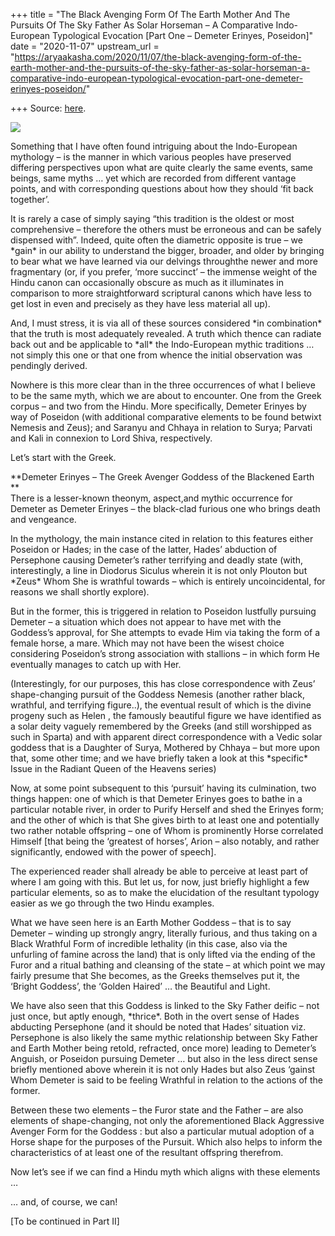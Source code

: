 +++
title = "The Black Avenging Form Of The Earth Mother And The Pursuits Of The Sky Father As Solar Horseman – A Comparative Indo-European Typological Evocation [Part One – Demeter Erinyes, Poseidon]"
date = "2020-11-07"
upstream_url = "https://aryaakasha.com/2020/11/07/the-black-avenging-form-of-the-earth-mother-and-the-pursuits-of-the-sky-father-as-solar-horseman-a-comparative-indo-european-typological-evocation-part-one-demeter-erinyes-poseidon/"

+++
Source: [here](https://aryaakasha.com/2020/11/07/the-black-avenging-form-of-the-earth-mother-and-the-pursuits-of-the-sky-father-as-solar-horseman-a-comparative-indo-european-typological-evocation-part-one-demeter-erinyes-poseidon/).

![](https://aryaakasha.files.wordpress.com/2020/11/640.webp-76.jpg?w=896)

  
Something that I have often found intriguing about the Indo-European
mythology – is the manner in which various peoples have preserved
differing perspectives upon what are quite clearly the same events, same
beings, same myths … yet which are recorded from different vantage
points, and with corresponding questions about how they should ‘fit back
together’.

It is rarely a case of simply saying “this tradition is the oldest or
most comprehensive – therefore the others must be erroneous and can be
safely dispensed with”. Indeed, quite often the diametric opposite is
true – we \*gain\* in our ability to understand the bigger, broader, and
older by bringing to bear what we have learned via our delvings
throughthe newer and more fragmentary (or, if you prefer, ‘more
succinct’ – the immense weight of the Hindu canon can occasionally
obscure as much as it illuminates in comparison to more straightforward
scriptural canons which have less to get lost in even and precisely as
they have less material all up).

And, I must stress, it is via all of these sources considered \*in
combination\* that the truth is most adequately revealed. A truth which
thence can radiate back out and be applicable to \*all\* the
Indo-European mythic traditions … not simply this one or that one from
whence the initial observation was pendingly derived.

Nowhere is this more clear than in the three occurrences of what I
believe to be the same myth, which we are about to encounter. One from
the Greek corpus – and two from the Hindu. More specifically, Demeter
Erinyes by way of Poseidon (with additional comparative elements to be
found betwixt Nemesis and Zeus); and Saranyu and Chhaya in relation to
Surya; Parvati and Kali in connexion to Lord Shiva, respectively.

Let’s start with the Greek.

**Demeter Erinyes – The Greek Avenger Goddess of the Blackened Earth  
**  
There is a lesser-known theonym, aspect,and mythic occurrence for
Demeter as Demeter Erinyes – the black-clad furious one who brings death
and vengeance.

In the mythology, the main instance cited in relation to this features
either Poseidon or Hades; in the case of the latter, Hades’ abduction of
Persephone causing Demeter’s rather terrifying and deadly state (with,
interestingly, a line in Diodorus Siculus wherein it is not only Plouton
but \*Zeus\* Whom She is wrathful towards – which is entirely
uncoincidental, for reasons we shall shortly explore).

But in the former, this is triggered in relation to Poseidon lustfully
pursuing Demeter – a situation which does not appear to have met with
the Goddess’s approval, for She attempts to evade Him via taking the
form of a female horse, a mare. Which may not have been the wisest
choice considering Poseidon’s strong association with stallions – in
which form He eventually manages to catch up with Her.

(Interestingly, for our purposes, this has close correspondence with
Zeus’ shape-changing pursuit of the Goddess Nemesis (another rather
black, wrathful, and terrifying figure..), the eventual result of which
is the divine progeny such as Helen , the famously beautiful figure we
have identified as a solar deity vaguely remembered by the Greeks (and
still worshipped as such in Sparta) and with apparent direct
correspondence with a Vedic solar goddess that is a Daughter of Surya,
Mothered by Chhaya – but more upon that, some other time; and we have
briefly taken a look at this \*specific\* Issue in the Radiant Queen of
the Heavens series)

Now, at some point subsequent to this ‘pursuit’ having its culmination,
two things happen: one of which is that Demeter Erinyes goes to bathe in
a particular notable river, in order to Purify Herself and shed the
Erinyes form; and the other of which is that She gives birth to at least
one and potentially two rather notable offspring – one of Whom is
prominently Horse correlated Himself \[that being the ‘greatest of
horses’, Arion – also notably, and rather significantly, endowed with
the power of speech\].

The experienced reader shall already be able to perceive at least part
of where I am going with this. But let us, for now, just briefly
highlight a few particular elements, so as to make the elucidation of
the resultant typology easier as we go through the two Hindu examples.

What we have seen here is an Earth Mother Goddess – that is to say
Demeter – winding up strongly angry, literally furious, and thus taking
on a Black Wrathful Form of incredible lethality (in this case, also via
the unfurling of famine across the land) that is only lifted via the
ending of the Furor and a ritual bathing and cleansing of the state – at
which point we may fairly presume that She becomes, as the Greeks
themselves put it, the ‘Bright Goddess’, the ‘Golden Haired’ … the
Beautiful and Light.

We have also seen that this Goddess is linked to the Sky Father deific –
not just once, but aptly enough, \*thrice\*. Both in the overt sense of
Hades abducting Persephone (and it should be noted that Hades’ situation
viz. Persephone is also likely the same mythic relationship between Sky
Father and Earth Mother being retold, refracted, once more) leading to
Demeter’s Anguish, or Poseidon pursuing Demeter … but also in the less
direct sense briefly mentioned above wherein it is not only Hades but
also Zeus ‘gainst Whom Demeter is said to be feeling Wrathful in
relation to the actions of the former.

Between these two elements – the Furor state and the Father – are also
elements of shape-changing, not only the aforementioned Black Aggressive
Avenger Form for the Goddess : but also a particular mutual adoption of
a Horse shape for the purposes of the Pursuit. Which also helps to
inform the characteristics of at least one of the resultant offspring
therefrom.

Now let’s see if we can find a Hindu myth which aligns with these
elements …

… and, of course, we can!  
  
\[To be continued in Part II\]
